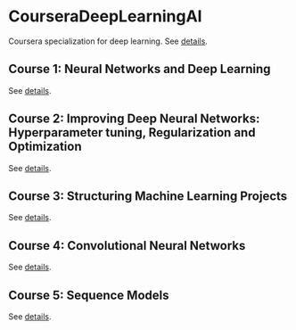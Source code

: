 # CourseraDeepLearningAI
Coursera specialization for deep learning. See [details](https://www.coursera.org/specializations/deep-learning). <br />

## Course 1: Neural Networks and Deep Learning
See [details](https://www.coursera.org/learn/neural-networks-deep-learning). <br />

## Course 2: Improving Deep Neural Networks: Hyperparameter tuning, Regularization and Optimization
See [details](https://www.coursera.org/learn/deep-neural-network). <br />

## Course 3: Structuring Machine Learning Projects
See [details](https://www.coursera.org/learn/machine-learning-projects). <br />

## Course 4: Convolutional Neural Networks
See [details](https://www.coursera.org/learn/convolutional-neural-networks). <br />

## Course 5: Sequence Models
See [details](https://www.coursera.org/learn/nlp-sequence-models). <br />

